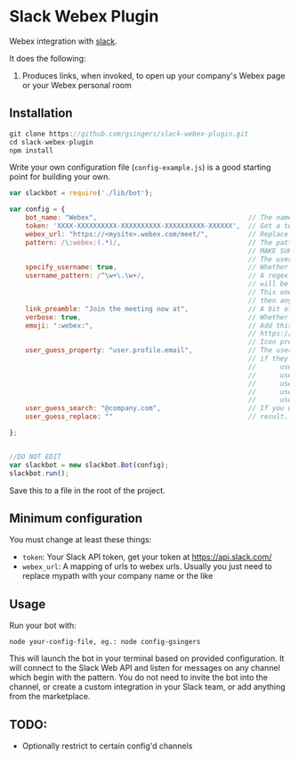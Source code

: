 # Slack Webex Plugin

Webex integration with [slack](http://slack.com).  

It does the following:

1. Produces links, when invoked, to open up your company's Webex page or your Webex personal room

## Installation

```javascript
git clone https://github.com/gsingers/slack-webex-plugin.git
cd slack-webex-plugin
npm install
```

Write your own configuration file (`config-example.js`) is a good starting point for building your own.

```javascript
var slackbot = require('./lib/bot');

var config = {
    bot_name: "Webex",										// The name to post the URL as
    token: 'XXXX-XXXXXXXXXX-XXXXXXXXXX-XXXXXXXXXX-XXXXXX',	// Get a test token from https://api.slack.com/docs/oauth-test-tokens
    webex_url: "https://<mysite>.webex.com/meet/", 			// Replace <mysite> with your WebEx site
    pattern: /\:webex:(.*)/,			 					// The pattern to look for before responding. Default is :webex:
															// MAKE SURE YOU INCLUDE (.*) AFTER YOUR PATTERN
															// The username is expected to follow this
	specify_username: true,									// Whether to allow users to specify the WebEx username, or whether to only guess
	username_pattern: /^\w+\.\w+/,							// A regex which should match allowed username formats. The word that follows the pattern
															// will be matched against this and used as the webex username
															// This one is "any number of word characters (a-z, A-Z, 0-9, _) followed by a full stop and
															// then any number of word characters"
	link_preamble: "Join the meeting now at",				// A bit of text to go before the link. If you don't want this comment this line out
    verbose: true,											// Whether not to be verbose on stdout
    emoji: ":webex:",										// Add this emoji by following instructions at
															// https://get.slack.help/hc/en-us/articles/206870177-Create-custom-emoji
															// Icon provided in this repo
    user_guess_property: "user.profile.email",				// The user profile property that we should use to guess the user's webex username
															// if they don't provide it. Some choices:
															//		user.name					Slack username (e.g. jsmith)
															//		user.real_name				Slack real name (e.g. John Smith)
															//		user.profile.first_name		Slack first name (e.g. John)
															//		user.profile.last_name		Slack last name (e.g. Smith)
															//		user.profile.email			Slack email (eg. john.smith@company.com)
	user_guess_search: "@company.com",						// If you want to manipulate the guessed username you can do a search and replace on the
	user_guess_replace: ""									// result. This example removes the domiain part of the email address

};


//DO NOT EDIT
var slackbot = new slackbot.Bot(config);
slackbot.run();

```

Save this to a file in the root of the project.

## Minimum configuration

You must change at least these things:

- `token`: Your Slack API token, get your token at https://api.slack.com/
- `webex_url`: A mapping of urls to webex urls.  Usually you just need to replace mypath with your company name or the like

## Usage

Run your bot with:

    node your-config-file, eg.: node config-gsingers

This will launch the bot in your terminal based on provided configuration. It will connect to the Slack Web API and listen for messages on any channel which begin with
the pattern. You do not need to invite the bot into the channel, or create a custom integration in your Slack team, or add anything from the marketplace. 


## TODO:

- Optionally restrict to certain config'd channels
